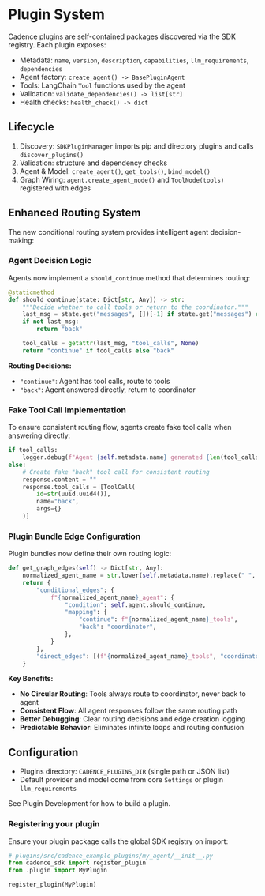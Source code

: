 # Plugin System

Cadence plugins are self-contained packages discovered via the SDK registry. Each plugin exposes:

- Metadata: `name`, `version`, `description`, `capabilities`, `llm_requirements`, `dependencies`
- Agent factory: `create_agent() -> BasePluginAgent`
- Tools: LangChain `Tool` functions used by the agent
- Validation: `validate_dependencies() -> list[str]`
- Health checks: `health_check() -> dict`

## Lifecycle

1. Discovery: `SDKPluginManager` imports pip and directory plugins and calls `discover_plugins()`
2. Validation: structure and dependency checks
3. Agent & Model: `create_agent()`, `get_tools()`, `bind_model()`
4. Graph Wiring: `agent.create_agent_node()` and `ToolNode(tools)` registered with edges

## Enhanced Routing System

The new conditional routing system provides intelligent agent decision-making:

### Agent Decision Logic

Agents now implement a `should_continue` method that determines routing:

```python
@staticmethod
def should_continue(state: Dict[str, Any]) -> str:
    """Decide whether to call tools or return to the coordinator."""
    last_msg = state.get("messages", [])[-1] if state.get("messages") else None
    if not last_msg:
        return "back"

    tool_calls = getattr(last_msg, "tool_calls", None)
    return "continue" if tool_calls else "back"
```

**Routing Decisions:**

- `"continue"`: Agent has tool calls, route to tools
- `"back"`: Agent answered directly, return to coordinator

### Fake Tool Call Implementation

To ensure consistent routing flow, agents create fake tool calls when answering directly:

```python
if tool_calls:
    logger.debug(f"Agent {self.metadata.name} generated {len(tool_calls)} tool calls.")
else:
    # Create fake "back" tool call for consistent routing
    response.content = ""
    response.tool_calls = [ToolCall(
        id=str(uuid.uuid4()),
        name="back",
        args={}
    )]
```

### Plugin Bundle Edge Configuration

Plugin bundles now define their own routing logic:

```python
def get_graph_edges(self) -> Dict[str, Any]:
    normalized_agent_name = str.lower(self.metadata.name).replace(" ", "_")
    return {
        "conditional_edges": {
            f"{normalized_agent_name}_agent": {
                "condition": self.agent.should_continue,
                "mapping": {
                    "continue": f"{normalized_agent_name}_tools",
                    "back": "coordinator",
                },
            }
        },
        "direct_edges": [(f"{normalized_agent_name}_tools", "coordinator")],
    }
```

**Key Benefits:**

- **No Circular Routing**: Tools always route to coordinator, never back to agent
- **Consistent Flow**: All agent responses follow the same routing path
- **Better Debugging**: Clear routing decisions and edge creation logging
- **Predictable Behavior**: Eliminates infinite loops and routing confusion

## Configuration

- Plugins directory: `CADENCE_PLUGINS_DIR` (single path or JSON list)
- Default provider and model come from core `Settings` or plugin `llm_requirements`

See Plugin Development for how to build a plugin.

### Registering your plugin

Ensure your plugin package calls the global SDK registry on import:

```python
# plugins/src/cadence_example_plugins/my_agent/__init__.py
from cadence_sdk import register_plugin
from .plugin import MyPlugin

register_plugin(MyPlugin)
```
